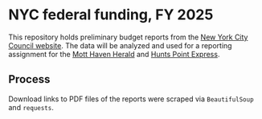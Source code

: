 # NYC federal funding, FY 2025

This repository holds preliminary budget reports from the [New York City Council website](https://council.nyc.gov/budget/fy2025/). The data will be analyzed and used for a reporting assignment for the [Mott Haven Herald](https://motthavenherald.com/) and [Hunts Point Express](https://huntspointexpress.com/). 


## Process

Download links to PDF files of the reports were scraped via `BeautifulSoup` and `requests`. 
